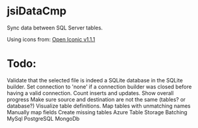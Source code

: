 # jsiDataCmp
Sync data between SQL Server tables.


Using icons from: [Open Iconic v1.1.1](http://useiconic.com/open)


# Todo:
Validate that the selected file is indeed a SQLite database in the SQLite builder.
Set connection to 'none' if a connection builder was closed before having a valid connection.
Count inserts and updates.
Show overall progress
Make sure source and destination are not the same (tables? or database?)
Visualize table definitions.
Map tables with unmatching names
Manually map fields
Create missing tables
Azure Table Storage
Batching
MySql
PostgreSQL
MongoDb


